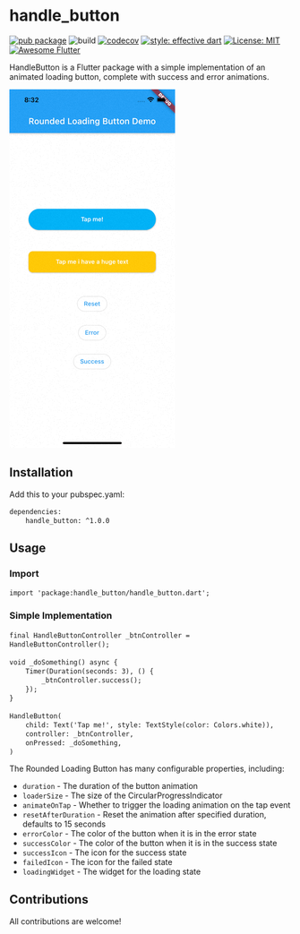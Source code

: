 # handle_button

[![pub package](https://img.shields.io/pub/v/rounded_loading_button_plus.svg)](https://pub.dev/packages/rounded_loading_button_plus)
![build](https://github.com/chrisedg87/flutter_rounded_loading_button/workflows/build/badge.svg)
[![codecov](https://codecov.io/gh/chrisedg87/flutter_rounded_loading_button/branch/master/graph/badge.svg?token=3HQDMRP8N2)](https://codecov.io/gh/chrisedg87/flutter_rounded_loading_button)
[![style: effective dart](https://img.shields.io/badge/style-effective_dart-40c4ff.svg)](https://pub.dev/packages/effective_dart)
[![License: MIT](https://img.shields.io/badge/License-MIT-yellow.svg)](https://opensource.org/licenses/MIT)
[![Awesome Flutter](https://img.shields.io/badge/Awesome-Flutter-blue.svg)](https://github.com/Solido/awesome-flutter)

HandleButton is a Flutter package with a simple implementation of an animated loading button, complete with success and error animations.

![](screenshots/loading-button.gif)

## Installation

Add this to your pubspec.yaml:

    dependencies:
        handle_button: ^1.0.0

## Usage

### Import

    import 'package:handle_button/handle_button.dart';

### Simple Implementation

    final HandleButtonController _btnController = HandleButtonController();

    void _doSomething() async {
        Timer(Duration(seconds: 3), () {
            _btnController.success();
        });
    }

    HandleButton(
        child: Text('Tap me!', style: TextStyle(color: Colors.white)),
        controller: _btnController,
        onPressed: _doSomething,
    )

The Rounded Loading Button has many configurable properties, including:

* `duration` - The duration of the button animation
* `loaderSize` - The size of the CircularProgressIndicator
* `animateOnTap` -  Whether to trigger the loading animation on the tap event
* `resetAfterDuration` - Reset the animation after specified duration, defaults to 15 seconds
* `errorColor` - The color of the button when it is in the error state
* `successColor` - The color of the button when it is in the success state
* `successIcon` - The icon for the success state
* `failedIcon` - The icon for the failed state
* `loadingWidget` - The widget for the loading state


## Contributions

All contributions are welcome!